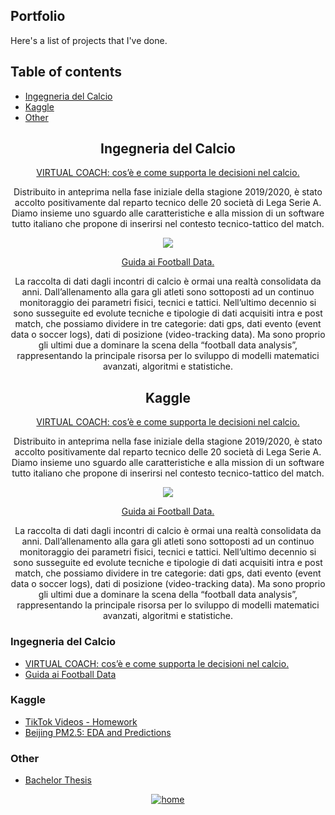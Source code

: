 ## Portfolio
Here's a list of projects that I've done.

## Table of contents
* [Ingegneria del Calcio](#ingegneria-del-calcio)
* [Kaggle](#kaggle)
* [Other](#other)

<div align="center">
  <h2> Ingegneria del Calcio </h2>
  
  <a href="https://ingegneriadelcalcio.com/virtual-coach-cose-e-come-supporta-le-decisioni-nel-calcio"> VIRTUAL COACH: cos’è e come supporta le decisioni nel calcio. </a>
  <p> Distribuito in anteprima nella fase iniziale della stagione 2019/2020, è stato accolto positivamente dal reparto tecnico delle 20 società di Lega Serie A. Diamo insieme uno sguardo alle caratteristiche e alla mission di un software tutto italiano che propone di inserirsi nel contesto tecnico-tattico del match.
  </p>
  
  <img src="https://cdn-icons-png.flaticon.com/16/1783/1783356.png">
  
  <a href="https://ingegneriadelcalcio.com/guida-ai-football-data/"> Guida ai Football Data. </a>
  <p> La raccolta di dati dagli incontri di calcio è ormai una realtà consolidata da anni. Dall’allenamento alla gara gli atleti sono sottoposti ad un continuo monitoraggio dei parametri fisici, tecnici e tattici. Nell’ultimo decennio si sono susseguite ed evolute tecniche e tipologie di dati acquisiti intra e post match, che possiamo dividere in tre categorie: dati gps, dati evento (event data o soccer logs), dati di posizione (video-tracking data). Ma sono proprio gli ultimi due a dominare la scena della “football data analysis”, rappresentando la principale risorsa per lo sviluppo di modelli matematici avanzati, algoritmi e statistiche.
  </p>
  
  
  

  <h2> Kaggle </h2>
  
  <a href="https://ingegneriadelcalcio.com/virtual-coach-cose-e-come-supporta-le-decisioni-nel-calcio"> VIRTUAL COACH: cos’è e come supporta le decisioni nel calcio. </a>
  <p> Distribuito in anteprima nella fase iniziale della stagione 2019/2020, è stato accolto positivamente dal reparto tecnico delle 20 società di Lega Serie A. Diamo insieme uno sguardo alle caratteristiche e alla mission di un software tutto italiano che propone di inserirsi nel contesto tecnico-tattico del match.
  </p>
  
  <img src="https://cdn-icons-png.flaticon.com/16/1783/1783356.png">
  
  <a href="https://ingegneriadelcalcio.com/guida-ai-football-data/"> Guida ai Football Data. </a>
  <p> La raccolta di dati dagli incontri di calcio è ormai una realtà consolidata da anni. Dall’allenamento alla gara gli atleti sono sottoposti ad un continuo monitoraggio dei parametri fisici, tecnici e tattici. Nell’ultimo decennio si sono susseguite ed evolute tecniche e tipologie di dati acquisiti intra e post match, che possiamo dividere in tre categorie: dati gps, dati evento (event data o soccer logs), dati di posizione (video-tracking data). Ma sono proprio gli ultimi due a dominare la scena della “football data analysis”, rappresentando la principale risorsa per lo sviluppo di modelli matematici avanzati, algoritmi e statistiche.
  </p>
  
</div>

### Ingegneria del Calcio
  - [VIRTUAL COACH: cos’è e come supporta le decisioni nel calcio.](https://ingegneriadelcalcio.com/virtual-coach-cose-e-come-supporta-le-decisioni-nel-calcio/)
  - [Guida ai Football Data](https://ingegneriadelcalcio.com/guida-ai-football-data/)
  
### Kaggle
  - [TikTok Videos - Homework](https://www.kaggle.com/lorenzotarcinale/tiktokvideo-homework)
  - [Beijing PM2.5: EDA and Predictions](https://www.kaggle.com/lorenzotarcinale/beijing-pm2-5-eda-and-predictions)
  
### Other
  - [Bachelor Thesis](https://github.com/lorenzotrcnl/lorenzotrcnl/blob/main/bachelor_thesis.pdf)


<div align="center">
<a href="https://github.com/lorenzotrcnl" target="_blank">
<img src=https://shields.io/badge/home-white?style=for-the-badge alt=home style="margin-bottom: 5px;" />
</a>
</div>  
